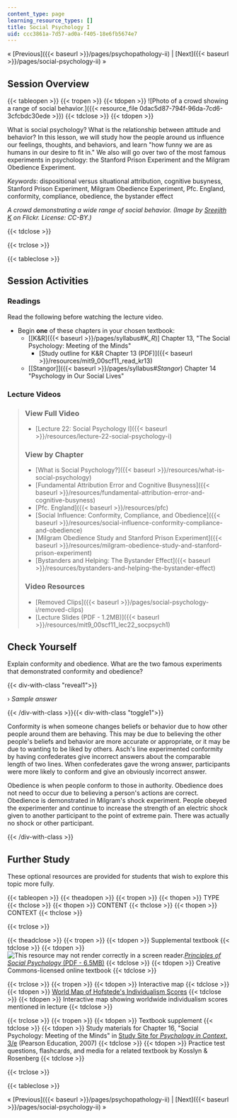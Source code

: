 ```yaml
---
content_type: page
learning_resource_types: []
title: Social Psychology I
uid: ccc3861a-7d57-ad0a-f405-18e6fb5674e7
---
```


« [Previous]({{< baseurl >}}/pages/psychopathology-ii) | [Next]({{< baseurl >}}/pages/social-psychology-ii) »

Session Overview
----------------

{{< tableopen >}}
{{< tropen >}}
{{< tdopen >}}
![Photo of a crowd showing a range of social behavior.]({{< resource_file 0dac5d87-794f-96da-7cd6-3cfcbdc30ede >}})
{{< tdclose >}}
{{< tdopen >}}


What is social psychology? What is the relationship between attitude and behavior? In this lesson, we will study how the people around us influence our feelings, thoughts, and behaviors, and learn "how funny we are as humans in our desire to fit in." We also will go over two of the most famous experiments in psychology: the Stanford Prison Experiment and the Milgram Obedience Experiment. 

_Keywords_: dispositional versus situational attribution, cognitive busyness, Stanford Prison Experiment, Milgram Obedience Experiment, Pfc. England, conformity, compliance, obedience, the bystander effect

_A crowd demonstrating a wide range of social behavior. (Image by [Sreejith K](http://www.flickr.com/people/57441548@N00) on Flickr. License: CC-BY.)_


{{< tdclose >}}

{{< trclose >}}

{{< tableclose >}}

Session Activities
------------------

### Readings

Read the following before watching the lecture video.

*   Begin **one** of these chapters in your chosen textbook:
    *   \[[K&R]({{< baseurl >}}/pages/syllabus#_K_R_)\] Chapter 13, "The Social Psychology: Meeting of the Minds"
        *   [Study outline for K&R Chapter 13 (PDF)]({{< baseurl >}}/resources/mit9_00scf11_read_kr13)
    *   [\[Stangor\]]({{< baseurl >}}/pages/syllabus#_Stangor_) Chapter 14 "Psychology in Our Social Lives"

### Lecture Videos

> ### View Full Video
> 
> *   [Lecture 22: Social Psychology I]({{< baseurl >}}/resources/lecture-22-social-psychology-i)
> 
> ### View by Chapter
> 
> *   [What is Social Psychology?]({{< baseurl >}}/resources/what-is-social-psychology)
> *   [Fundamental Attribution Error and Cognitive Busyness]({{< baseurl >}}/resources/fundamental-attribution-error-and-cognitive-busyness)
> *   [Pfc. England]({{< baseurl >}}/resources/pfc)
> *   [Social Influence: Conformity, Compliance, and Obedience]({{< baseurl >}}/resources/social-influence-conformity-compliance-and-obedience)
> *   [Milgram Obedience Study and Stanford Prison Experiment]({{< baseurl >}}/resources/milgram-obedience-study-and-stanford-prison-experiment)
> *   [Bystanders and Helping: The Bystander Effect]({{< baseurl >}}/resources/bystanders-and-helping-the-bystander-effect)
> 
> ### Video Resources
> 
> *   [Removed Clips]({{< baseurl >}}/pages/social-psychology-i/removed-clips)
> *   [Lecture Slides (PDF - 1.2MB)]({{< baseurl >}}/resources/mit9_00scf11_lec22_socpsych1)

Check Yourself
--------------

Explain conformity and obedience. What are the two famous experiments that demonstrated conformity and obedience?

{{< div-with-class "reveal1">}}

› _Sample answer_

{{< /div-with-class >}}{{< div-with-class "toggle1">}}

Conformity is when someone changes beliefs or behavior due to how other people around them are behaving. This may be due to believing the other people's beliefs and behavior are more accurate or appropriate, or it may be due to wanting to be liked by others. Asch's line experimented conformity by having confederates give incorrect answers about the comparable length of two lines. When confederates gave the wrong answer, participants were more likely to conform and give an obviously incorrect answer.

Obedience is when people conform to those in authority. Obedience does not need to occur due to believing a person's actions are correct. Obedience is demonstrated in Milgram's shock experiment. People obeyed the experimenter and continue to increase the strength of an electric shock given to another participant to the point of extreme pain. There was actually no shock or other participant.

{{< /div-with-class >}}

Further Study
-------------

These optional resources are provided for students that wish to explore this topic more fully.

{{< tableopen >}}
{{< theadopen >}}
{{< tropen >}}
{{< thopen >}}
TYPE
{{< thclose >}}
{{< thopen >}}
CONTENT
{{< thclose >}}
{{< thopen >}}
CONTEXT
{{< thclose >}}

{{< trclose >}}

{{< theadclose >}}
{{< tropen >}}
{{< tdopen >}}
Supplemental textbook
{{< tdclose >}}
{{< tdopen >}}
![This resource may not render correctly in a screen reader.](/images/inacessible.gif)[_Principles of Social Psychology_ (PDF - 6.5MB)](http://www.saylor.org/site/textbooks/Principles%20of%20Social%20Psychology.pdf)
{{< tdclose >}}
{{< tdopen >}}
Creative Commons-licensed online textbook
{{< tdclose >}}

{{< trclose >}}
{{< tropen >}}
{{< tdopen >}}
Interactive map
{{< tdclose >}}
{{< tdopen >}}
[World Map of Hofstede's Individualism Scores](https://www.hofstede-insights.com/product/compare-countries/)
{{< tdclose >}}
{{< tdopen >}}
Interactive map showing worldwide individualism scores mentioned in lecture
{{< tdclose >}}

{{< trclose >}}
{{< tropen >}}
{{< tdopen >}}
Textbook supplement
{{< tdclose >}}
{{< tdopen >}}
Study materials for Chapter 16, "Social Psychology: Meeting of the Minds" in [Study Site for _Psychology in Context_, 3/e](http://www.pearsonhighered.com/educator/product/Fundamentals-of-Psychology-in-Context/9780205507573.page) (Pearson Education, 2007)
{{< tdclose >}}
{{< tdopen >}}
Practice test questions, flashcards, and media for a related textbook by Kosslyn & Rosenberg
{{< tdclose >}}

{{< trclose >}}

{{< tableclose >}}

« [Previous]({{< baseurl >}}/pages/psychopathology-ii) | [Next]({{< baseurl >}}/pages/social-psychology-ii) »